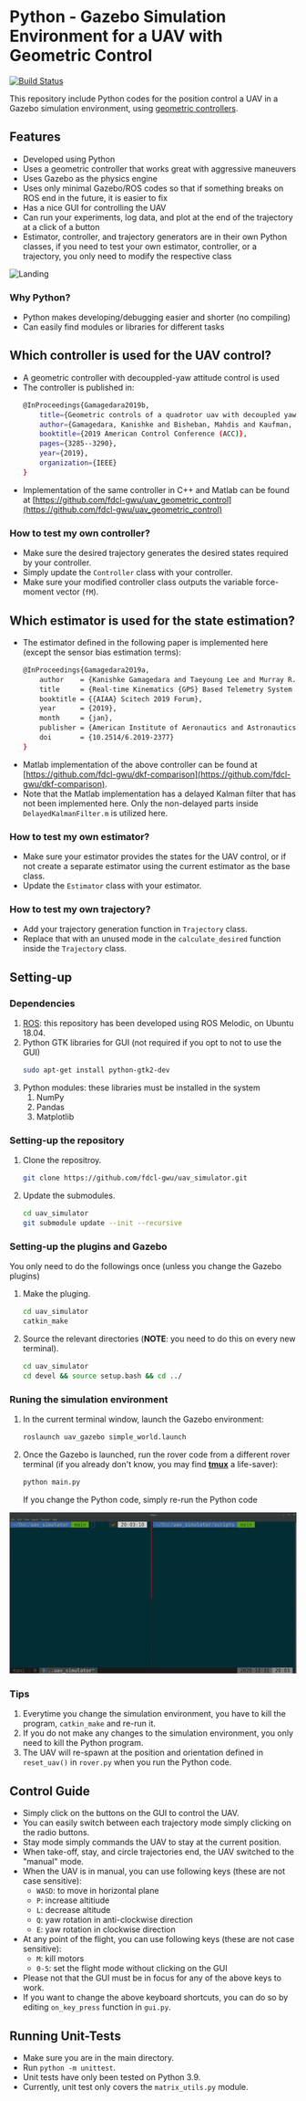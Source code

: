 # Python - Gazebo Simulation Environment for a UAV with Geometric Control

[![Build Status](https://app.travis-ci.com/fdcl-gwu/uav_simulator.svg?branch=main)](https://app.travis-ci.com/fdcl-gwu/uav_simulator)

This repository include Python codes for the position control a UAV in a Gazebo simulation environment, using [geometric controllers](https://github.com/fdcl-gwu/uav_geometric_control).

## Features
* Developed using Python
* Uses a geometric controller that works great with aggressive maneuvers
* Uses Gazebo as the physics engine
* Uses only minimal Gazebo/ROS codes so that if something breaks on ROS end in the future, it is easier to fix
* Has a nice GUI for controlling the UAV
* Can run your experiments, log data, and plot at the end of the trajectory at a click of a button
* Estimator, controller, and trajectory generators are in their own Python classes, if you need to test your own estimator, controller, or a trajectory, you only need to modify the respective class

![Landing](images/trajectory.gif)

### Why Python?
* Python makes developing/debugging easier and shorter (no compiling)
* Can easily find modules or libraries for different tasks

## Which controller is used for the UAV control?
* A geometric controller with decouppled-yaw attitude control is used
* The controller is published in:
    ```sh
    @InProceedings{Gamagedara2019b,
        title={Geometric controls of a quadrotor uav with decoupled yaw control},
        author={Gamagedara, Kanishke and Bisheban, Mahdis and Kaufman, Evan and Lee, Taeyoung},
        booktitle={2019 American Control Conference (ACC)},
        pages={3285--3290},
        year={2019},
        organization={IEEE}
    }
    ```
* Implementation of the same controller in C++ and Matlab can be found at [https://github.com/fdcl-gwu/uav_geometric_control](https://github.com/fdcl-gwu/uav_geometric_control)

### How to test my own controller?
* Make sure the desired trajectory generates the desired states required by your controller.
* Simply update the `Controller` class with your controller.
* Make sure your modified controller class outputs the variable force-moment vector (`fM`).

## Which estimator is used for the state estimation?
* The estimator defined in the following paper is implemented here (except the sensor bias estimation terms):
    ```sh
    @InProceedings{Gamagedara2019a,
        author    = {Kanishke Gamagedara and Taeyoung Lee and Murray R. Snyder},
        title     = {Real-time Kinematics {GPS} Based Telemetry System for Airborne Measurements of Ship Air Wake},
        booktitle = {{AIAA} Scitech 2019 Forum},
        year      = {2019},
        month     = {jan},
        publisher = {American Institute of Aeronautics and Astronautics},
        doi       = {10.2514/6.2019-2377}
    }
    ```
* Matlab implementation of the above controller can be found at [https://github.com/fdcl-gwu/dkf-comparison](https://github.com/fdcl-gwu/dkf-comparison).
* Note that the Matlab implementation has a delayed Kalman filter that has not been implemented here. Only the non-delayed parts inside `DelayedKalmanFilter.m` is utilized here.

### How to test my own estimator?
* Make sure your estimator provides the states for the UAV control, or if not create a separate estimator using the current estimator as the base class.
* Update the `Estimator` class with your estimator.

### How to test my own trajectory?
* Add your trajectory generation function in `Trajectory` class.
* Replace that with an unused mode in the `calculate_desired` function inside the `Trajectory` class.

## Setting-up
### Dependencies
1. [ROS](http://wiki.ros.org/): this repository has been developed using ROS Melodic, on Ubuntu 18.04.
1. Python GTK libraries for GUI (not required if you opt to not to use the GUI)
    ```sh
    sudo apt-get install python-gtk2-dev
    ```
1. Python modules: these libraries must be installed in the system
    1. NumPy
    1. Pandas
    1. Matplotlib

### Setting-up the repository
1. Clone the repositroy.
    ```sh
    git clone https://github.com/fdcl-gwu/uav_simulator.git
    ```
1. Update the submodules.
    ```sh
    cd uav_simulator
    git submodule update --init --recursive
    ```

### Setting-up the plugins and Gazebo
You only need to do the followings once (unless you change the Gazebo plugins)
1. Make the pluging.
    ```sh
    cd uav_simulator
    catkin_make
    ```
1. Source the relevant directories (**NOTE**: you need to do this on every new terminal).
    ```sh
    cd uav_simulator
    cd devel && source setup.bash && cd ../
    ```

### Runing the simulation environment 
1. In the current terminal window, launch the Gazebo environment:
    ```sh
    roslaunch uav_gazebo simple_world.launch 
    ```
1. Once the Gazebo is launched, run the rover code from a different rover terminal (if you already don't know, you may find [**tmux**](https://github.com/tmux/tmux/wiki) a life-saver):
    ```sh
    python main.py
    ```
    If you change the Python code, simply re-run the Python code

![Terminal](images/running.gif)

### Tips
1. Everytime you change the simulation environment, you have to kill the program, `catkin_make` and re-run it. 
1. If you do not make any changes to the simulation environment, you only need to kill the Python program. 
1. The UAV will re-spawn at the position and orientation defined in `reset_uav()` in `rover.py` when you run the Python code.

## Control Guide
* Simply click on the buttons on the GUI to control the UAV.
* You can easily switch between each trajectory mode simply clicking on the radio buttons.
* Stay mode simply commands the UAV to stay at the current position.
* When take-off, stay, and circle trajectories end, the UAV switched to the "manual" mode.
* When the UAV is in manual, you can use following keys (these are not case sensitive):
  * `WASD`: to move in horizontal plane
  * `P`: increase altitiude
  * `L`: decrease altitude
  * `Q`: yaw rotation in anti-clockwise direction
  * `E`: yaw rotation in clockwise direction
* At any point of the flight, you can use following keys (these are not case sensitive):
  * `M`: kill motors
  * `0-5`: set the flight mode without clicking on the GUI
* Please not that the GUI must be in focus for any of the above keys to work.
* If you want to change the above keyboard shortcuts, you can do so by editing `on_key_press` function in `gui.py`.

## Running Unit-Tests
* Make sure you are in the main directory.
* Run `python -m unittest`.
* Unit tests have only been tested on Python 3.9.
* Currently, unit test only covers the `matrix_utils.py` module. 